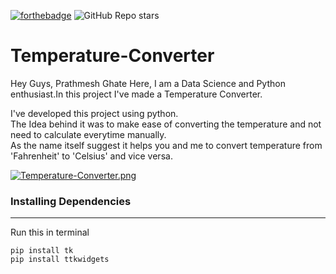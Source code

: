 [![forthebadge](https://forthebadge.com/images/badges/made-with-python.svg)](https://forthebadge.com) <img alt="GitHub Repo stars" src="https://img.shields.io/github/stars/Kedar-Khedkar/Language-Translator-?style=for-the-badge">

# Temperature-Converter
Hey Guys, Prathmesh Ghate Here, I am a Data Science and Python enthusiast.In this project I've made a Temperature Converter. <br> 

I've developed this project using python. <br> 
The Idea behind it was to make ease of converting the temperature and not need to calculate everytime manually. <br> 
As the name itself suggest it helps you and me to convert temperature from 'Fahrenheit' to 'Celsius' and vice versa. <br> 

[![Temperature-Converter.png](https://i.postimg.cc/4yNgtQ4D/Temperature-Converter.png)](https://postimg.cc/1nT216qB)

### Installing Dependencies
*********
Run this in terminal<br>

`pip install tk`<br>
`pip install ttkwidgets`<br>
